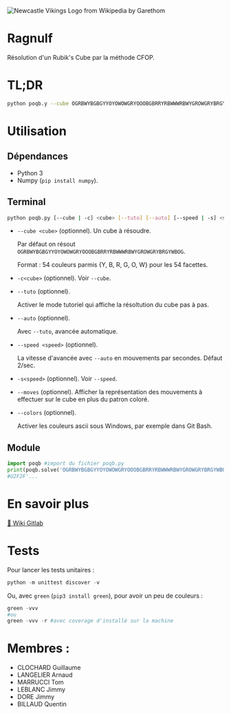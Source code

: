 ![Newcastle Vikings Logo from Wikipedia by Garethom](https://upload.wikimedia.org/wikipedia/commons/3/33/NewcastleVikingsLogo.PNG)

Ragnulf
=======

Résolution d'un Rubik's Cube par la méthode CFOP.

# TL;DR
```bash
python poqb.y --cube OGRBWYBGBGYYOYOWOWGRYOOOBGBRRYRBWWWRBWYGROWGRYBRGYWBOG
```

# Utilisation

## Dépendances

- Python 3
- Numpy (`pip install numpy`).

## Terminal
```bash
python poqb.py [--cube | -c] <cube> [--tuto] [--auto] [--speed | -s] <speed>  [--moves] [--colors]
```

- `--cube <cube>` (optionnel). Un cube à résoudre.

     Par défaut on résout `OGRBWYBGBGYYOYOWOWGRYOOOBGBRRYRBWWWRBWYGROWGRYBRGYWBOG`.

     Format : 54 couleurs parmis {Y, B, R, G, O, W} pour les 54 facettes.

- `-c<cube>` (optionnel). Voir `--cube`.
- `--tuto` (optionnel).

    Activer le mode tutoriel qui affiche la résoltution du cube pas à pas.

- `--auto` (optionnel).

    Avec `--tuto`, avancée automatique.

- `--speed <speed>` (optionnel).

    La vitesse d'avancée avec `--auto` en mouvements par secondes. Défaut 2/sec.

- `-s<speed>` (optionnel). Voir `--speed`.

- `--moves` (optionnel). Afficher la représentation des mouvements à effectuer sur le cube
    en plus du patron coloré.

- `--colors` (optionnel).

    Activer les couleurs ascii sous Windows, par exemple
    dans Git Bash.

## Module
```python
import poqb #import du fichier poqb.py
print(poqb.solve('OGRBWYBGBGYYOYOWOWGRYOOOBGBRRYRBWWWRBWYGROWGRYBRGYWBOG'))
#U2F2F'...
```

# En savoir plus
[:link: Wiki Gitlab](https://gitlab.univ-nantes.fr/E132397K/Ragnulf/wikis/home)

# Tests
Pour lancer les tests unitaires :
```python
python -m unittest discover -v
```

Ou, avec `green` (`pip3 install green`), pour avoir un peu de couleurs :
```python
green -vvv
#ou
green -vvv -r #avec coverage d'installé sur la machine
```

# Membres :
- CLOCHARD Guillaume
- LANGELIER Arnaud
- MARRUCCI Tom
- LEBLANC Jimmy
- DORE Jimmy
- BILLAUD Quentin
